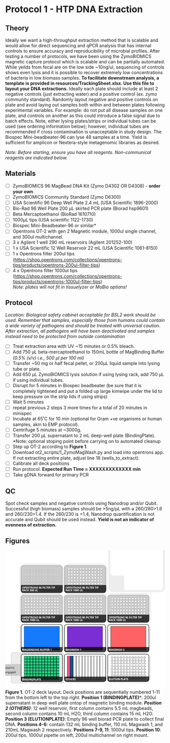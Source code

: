 # Protocol 1 - HTP DNA Extraction

## Theory
Ideally we want a high-throughput extraction method that is scalable and would allow for direct sequencing and qPCR analysis that has internal controls to ensure accuracy and reproducibility of microbial profiles. After testing a number of protocols, we have been using the ZymoBIOMICS magnetic capture protocol which is scalable and can be partially automated. While yeilds from fecal are on the low side ~10ng/ul, sequencing of controls shows even lysis and it is possible to recover extremely low concentrations of bacteria in low biomass samples. **To facilitate downstream analysis, a template is provided in resources/TrackingSheet.xlsx. Use this file to layout your DNA extractions.** Ideally each plate should include at least 2 negative controls (just extracting water) and a positive control (ex. zymo community standard). Randomly layout negative and positive controls on plate and avoid laying out samples both within and between plates following experimental variables. For example: do not put all disease samples on one plate, and controls on another as this could introduce a false signal due to batch effects. Note, either lysing plates/strips or individual tubes can be used (see ordering information below); however, individual tubes are recommended if cross contamination is unacceptable in study design. The Biospec Mini-beadbeater-96 can lyse 48 samples at a time. Yield is sufficient for amplicon or Nextera-style metagenomic libraries as desired.

*Note: Before starting, ensure you have all reagents. Non-communical reagents are indicated below.*

## Materials
- [ ] ZymoBIOMICS 96 MagBead DNA Kit (Zymo D4302 OR D4308) - **order your own**
- [ ] ZymoBIOMICS Community Standard (Zymo D6300) 
- [ ] USA Scientific 96 Deep Well Plate 2.4 mL (USA Scientific 1896-2000) 
- [ ] Bio-Rad 96 Well Plate 200 µL skirted PCR plate  (Biorad hsp9601) 
- [ ] Beta Mercaptoethanol (BioRad 1610710) 
- [ ] 1000µL tips (USA scientific 1122-1730)
- [ ] Biospec Mini-Beadbeater-96 or similar*
- [ ] Opentrons OT-2 with gen 2 Magnetic module, 1000ul single channel, and 300ul multichannel.
- [ ] 3 x Agilent 1 well 290 mL reservoirs (Agilent 201252-100)
- [ ] 1 x USA Scientific 12 Well Reservoir 22 mL (USA Scientific 1061-8150) 
- [ ] 1 x Opentrons filter 200ul tips (https://shop.opentrons.com/collections/opentrons-tips/products/opentrons-200ul-filter-tips)
- [ ] 4 x Opentrons filter 1000ul tips (https://shop.opentrons.com/collections/opentrons-tips/products/opentrons-1000ul-filter-tips)
<br>*Note: plates will not fit in tissuelyzer or MoBio options!*

## Protocol
*Location: Biological safety cabinet acceptable for BSL2 work should be used. Remember that samples, especially those from humans could contain a wide variety of pathogens and should be treated with universal caution. After extraction, all pathogens will have been deactivated and samples instead need to be protected from outside contamination*
- [ ] Treat extraction area with UV ~15 minutes or 0.5% bleach.
- [ ] Add 750 µL beta-mercaptoethanol to 150mL bottle of MagBinding Buffer  *(0.5% (v/v) i.e., 500 µl per 100 ml)*
- [ ] Transfer ~50 mg or half fecal pellet, or 200µL liquid sample into lysing tube or plate.
- [ ] Add 650 µL ZymoBIOMICS lysis solution if using lysing rack, add 750 µL if using individual tubes.
- [ ] Disrupt for 5 minutes in Biospec beadbeater (be sure that it is completely tightened and put a folded up large kimwipe under the lid to keep pressure on the strip lids if using strips)
- [ ] Wait 5 minutes
- [ ] repeat previous 2 steps 3 more times for a total of 20 minutes in minispec
- [ ] Incubate at 65˚C for 10 min (optional for Gram +ve organisms or human samples, akin to EMP protocol).
- [ ] Centrifuge 5 minutes at ~3000g.
- [ ] Transfer 200 µL supernatant to 2 mL deep-well plate (BindingPlate).
<br>*Note: optional stoping point before carrying on to automated cleanup
- [ ] Step up OT-2 according to **Figure 1**.
- [ ] Download ot2_scripts/1_ZymoMagWash.py and load into opentrons app. If not extracting entire plate, adjust line 18 (wells_to_extract).
- [ ] Calibrate all deck positions
- [ ] Run protocol. **Expected Run Time = XXXXXXXXXXXXX min**
- [ ] Take gDNA forward for primary PCR

## QC
Spot check samples and negative controls using Nanodrop and/or Qubit. Successful (high biomass) samples should be >5ng/µL with a 260/280>1.6 and 260/230>1.4.  If the 260/230 is <1.4, Nanodrop quantification is not accurate and Qubit should be used instead. **Yield is not an indicator of evenness of extraction.**

## Figures
![Fig1](../images/zymolayout.png?)
<br>**Figure 1.** OT-2 deck layout. Deck positions are sequentially numbered 1-11 from the bottom left to the top right. **Position 1 (BINDINGPLATE)***: 200ul supernatant in deep well plate ontop of magnetic binding module. ***Position 2 (OTHERS)***: 12 well reservoir, first column contains 5.5 mL magbeads, second column contains 10 mL H2O, third column contains 15 mL H2O. **Position 3 (ELUTIONPLATE)**: Empty 96 well biorad PCR plate to collect final DNA. **Positions 4-6**: contain 132 mL binding buffer, 110 mL Magwash 1, and 210mL Magwash 2 respectively. **Positions 7-9, 11**: 1000ul tips. **Position 10**: 200ul tips. 1000ul pipette on left, 200ul multichannel on right mount.

